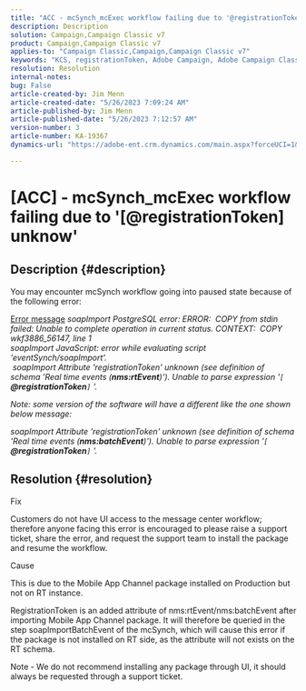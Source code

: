 ```yaml
---
title: "ACC - mcSynch_mcExec workflow failing due to '@registrationToken unknow'"
description: Description
solution: Campaign,Campaign Classic v7
product: Campaign,Campaign Classic v7
applies-to: "Campaign Classic,Campaign,Campaign Classic v7"
keywords: "KCS, registrationToken, Adobe Campaign, Adobe Campaign Classic, ACC, mcSynch_mcExec workflow fail, troubleshooting"
resolution: Resolution
internal-notes: 
bug: False
article-created-by: Jim Menn
article-created-date: "5/26/2023 7:09:24 AM"
article-published-by: Jim Menn
article-published-date: "5/26/2023 7:12:57 AM"
version-number: 3
article-number: KA-19367
dynamics-url: "https://adobe-ent.crm.dynamics.com/main.aspx?forceUCI=1&pagetype=entityrecord&etn=knowledgearticle&id=522be33a-94fb-ed11-8849-6045bd006e5a"

---
```

# [ACC] - mcSynch_mcExec workflow failing due to '[@registrationToken] unknow'

## Description {#description}


You may encounter mcSynch workflow going into paused state because of the following error:


<u>Error message</u>
*soapImport PostgreSQL error: ERROR:  COPY from stdin failed: Unable to complete operation in current status. CONTEXT:  COPY wkf3886_56147, line 1
<br>soapImport JavaScript: error while evaluating script 'eventSynch/soapImport'.
<br> soapImport Attribute 'registrationToken' unknown (see definition of schema 'Real time events (<b>nms:rtEvent</b>)'). Unable to parse expression '`[` <b>@registrationToken</b>`]` '.*

*Note: some version of the software will have a different like the one shown below message:*

*soapImport Attribute 'registrationToken' unknown (see definition of schema 'Real time events (<b>nms:batchEvent</b>)'). Unable to parse expression '`[` <b>@registrationToken</b>`]` '.*


## Resolution {#resolution}


Fix

Customers do not have UI access to the message center workflow; therefore anyone facing this error is encouraged to please raise a support ticket, share the error, and request the support team to install the package and resume the workflow.



Cause

This is due to the Mobile App Channel package installed on Production but not on RT instance.

RegistrationToken is an added attribute of nms:rtEvent/nms:batchEvent after importing Mobile App Channel package. It will therefore be queried in the step soapImportBatchEvent of the mcSynch, which will cause this error if the package is not installed on RT side, as the attribute will not exists on the RT schema.



Note - We do not recommend installing any package through UI, it should always be requested through a support ticket.
